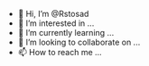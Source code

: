 - 👋 Hi, I’m @Rstosad
- 👀 I’m interested in ...
- 🌱 I’m currently learning ...
- 💞️ I’m looking to collaborate on ...
- 📫 How to reach me ...

<!---
Rstosad/Rstosad is a ✨ special ✨ repository because its `README.md` (this file) appears on your GitHub profile.
You can click the Preview link to take a look at your changes.
--->
